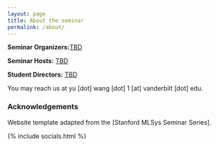 ```yaml
---
layout: page
title: About the seminar
permalink: /about/
---
```


**Seminar Organizers:**[TBD]()

**Seminar Hosts:** [TBD]()

**Student Directors:** [TBD]()



You may reach us at yu [dot] wang [dot] 1 [at] vanderbilt [dot] edu.

### Acknowledgements

Website template adapted from the [Stanford MLSys Seminar Series].


{% include socials.html %}
